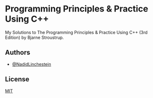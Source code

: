 # Programming Principles & Practice Using C++

My Solutions to The Programming Principles & Practice Using C++ (3rd Edition) by Bjarne Stroustrup.

## Authors

- [@NadidLinchestein](https://github.com/NadidLinchestein)

## License

[MIT](https://choosealicense.com/licenses/mit/)
